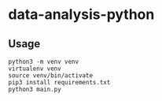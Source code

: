 # data-analysis-python

## Usage
```
python3 -m venv venv
virtualenv venv
source venv/bin/activate
pip3 install requirements.txt
python3 main.py
```

